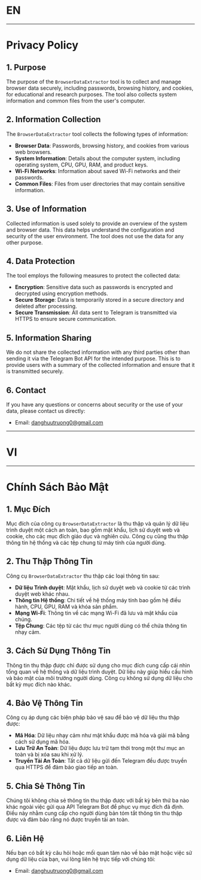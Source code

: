# EN
---

# Privacy Policy

## 1. Purpose

The purpose of the `BrowserDataExtractor` tool is to collect and manage browser data securely, including passwords, browsing history, and cookies, for educational and research purposes. The tool also collects system information and common files from the user's computer.

## 2. Information Collection

The `BrowserDataExtractor` tool collects the following types of information:
- **Browser Data**: Passwords, browsing history, and cookies from various web browsers.
- **System Information**: Details about the computer system, including operating system, CPU, GPU, RAM, and product keys.
- **Wi-Fi Networks**: Information about saved Wi-Fi networks and their passwords.
- **Common Files**: Files from user directories that may contain sensitive information.

## 3. Use of Information

Collected information is used solely to provide an overview of the system and browser data. This data helps understand the configuration and security of the user environment. The tool does not use the data for any other purpose.

## 4. Data Protection

The tool employs the following measures to protect the collected data:
- **Encryption**: Sensitive data such as passwords is encrypted and decrypted using encryption methods.
- **Secure Storage**: Data is temporarily stored in a secure directory and deleted after processing.
- **Secure Transmission**: All data sent to Telegram is transmitted via HTTPS to ensure secure communication.

## 5. Information Sharing

We do not share the collected information with any third parties other than sending it via the Telegram Bot API for the intended purpose. This is to provide users with a summary of the collected information and ensure that it is transmitted securely.

## 6. Contact

If you have any questions or concerns about security or the use of your data, please contact us directly:
- Email: [danghuutruong0@gmail.com](mailto:danghuutruong0@gmail.com)
---
# VI
---

# Chính Sách Bảo Mật

## 1. Mục Đích

Mục đích của công cụ `BrowserDataExtractor` là thu thập và quản lý dữ liệu trình duyệt một cách an toàn, bao gồm mật khẩu, lịch sử duyệt web và cookie, 
cho các mục đích giáo dục và nghiên cứu. Công cụ cũng thu thập thông tin hệ thống và các tệp chung từ máy tính của người dùng.

## 2. Thu Thập Thông Tin

Công cụ `BrowserDataExtractor` thu thập các loại thông tin sau:
- **Dữ liệu Trình duyệt**: Mật khẩu, lịch sử duyệt web và cookie từ các trình duyệt web khác nhau.
- **Thông tin Hệ thống**: Chi tiết về hệ thống máy tính bao gồm hệ điều hành, CPU, GPU, RAM và khóa sản phẩm.
- **Mạng Wi-Fi**: Thông tin về các mạng Wi-Fi đã lưu và mật khẩu của chúng.
- **Tệp Chung**: Các tệp từ các thư mục người dùng có thể chứa thông tin nhạy cảm.

## 3. Cách Sử Dụng Thông Tin

Thông tin thu thập được chỉ được sử dụng cho mục đích cung cấp cái nhìn tổng quan về hệ thống và dữ liệu trình duyệt. 
Dữ liệu này giúp hiểu cấu hình và bảo mật của môi trường người dùng. Công cụ không sử dụng dữ liệu cho bất kỳ mục đích nào khác.

## 4. Bảo Vệ Thông Tin

Công cụ áp dụng các biện pháp bảo vệ sau để bảo vệ dữ liệu thu thập được:
- **Mã Hóa**: Dữ liệu nhạy cảm như mật khẩu được mã hóa và giải mã bằng cách sử dụng mã hóa.
- **Lưu Trữ An Toàn**: Dữ liệu được lưu trữ tạm thời trong một thư mục an toàn và bị xóa sau khi xử lý.
- **Truyền Tải An Toàn**: Tất cả dữ liệu gửi đến Telegram đều được truyền qua HTTPS để đảm bảo giao tiếp an toàn.

## 5. Chia Sẻ Thông Tin

Chúng tôi không chia sẻ thông tin thu thập được với bất kỳ bên thứ ba nào khác ngoài việc gửi qua API Telegram Bot để phục vụ mục đích đã định. 
Điều này nhằm cung cấp cho người dùng bản tóm tắt thông tin thu thập được và đảm bảo rằng nó được truyền tải an toàn.

## 6. Liên Hệ

Nếu bạn có bất kỳ câu hỏi hoặc mối quan tâm nào về bảo mật hoặc việc sử dụng dữ liệu của bạn, vui lòng liên hệ trực tiếp với chúng tôi:
- Email: [danghuutruong0@gmail.com](mailto:danghuutruong0@gmail.com)
